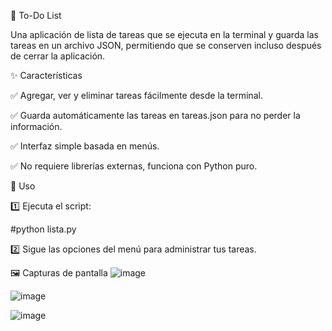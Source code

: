 📌 To-Do List

Una aplicación de lista de tareas que se ejecuta en la terminal y guarda las tareas en un archivo JSON, permitiendo que se conserven incluso después de cerrar la aplicación.

✨ Características

✅ Agregar, ver y eliminar tareas fácilmente desde la terminal.

✅ Guarda automáticamente las tareas en tareas.json para no perder la información.

✅ Interfaz simple basada en menús.

✅ No requiere librerías externas, funciona con Python puro.

🚀 Uso

1️⃣ Ejecuta el script:

#python lista.py

2️⃣ Sigue las opciones del menú para administrar tus tareas.

🖼️ Capturas de pantalla
![image](https://github.com/user-attachments/assets/9f0b03ed-c05f-4958-b6b4-122e98ba0499)

![image](https://github.com/user-attachments/assets/24f2546a-9532-45fa-b63d-2aae9a4bec43)

![image](https://github.com/user-attachments/assets/f7f9483e-3cf1-4f2c-a30a-91b770c00903)

